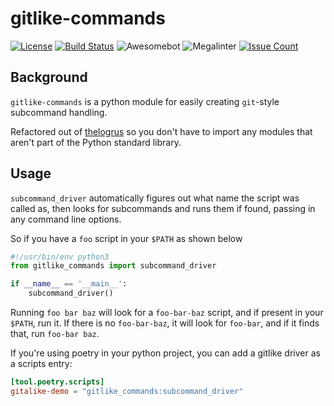 # gitlike-commands

[![License](https://img.shields.io/badge/License-Apache%202.0-blue.svg)](https://opensource.org/licenses/Apache-2.0)
[![Build Status](https://img.shields.io/endpoint.svg?url=https%3A%2F%2Factions-badge.atrox.dev%2Funixorn%2Fgitlike-commands%2Fbadge%3Fref%3Dmain&style=plastic)](https://actions-badge.atrox.dev/unixorn/gitlike-commands/goto?ref=main)
![Awesomebot](https://github.com/unixorn/gitlike-commands/actions/workflows/awesomebot.yml/badge.svg)
![Megalinter](https://github.com/unixorn/gitlike-commands/actions/workflows/mega-linter.yml/badge.svg)
[![Issue Count](https://codeclimate.com/github/unixorn/gitlike-commands/badges/issue_count.svg)](https://codeclimate.com/github/unixorn/gitlike-commands)

## Background

`gitlike-commands` is a python module for easily creating `git`-style subcommand handling.

Refactored out of [thelogrus](https://github.com/unixorn/thelogrus/) so you don't have to import any modules that aren't part of the Python standard library.

## Usage

`subcommand_driver` automatically figures out what name the script was called as, then looks for subcommands and runs them if found, passing in any command line options.

So if you have a `foo` script in your `$PATH` as shown below

```python
#!/usr/bin/env python3
from gitlike_commands import subcommand_driver

if __name__ == '__main__':
    subcommand_driver()
```

Running `foo bar baz` will look for a `foo-bar-baz` script, and if present in your `$PATH`, run it. If there is no `foo-bar-baz`, it will look for `foo-bar`, and if it finds that, run `foo-bar baz`.

If you're using poetry in your python project, you can add a gitlike driver as a scripts entry:

```toml
[tool.poetry.scripts]
gitalike-demo = "gitlike_commands:subcommand_driver"
```